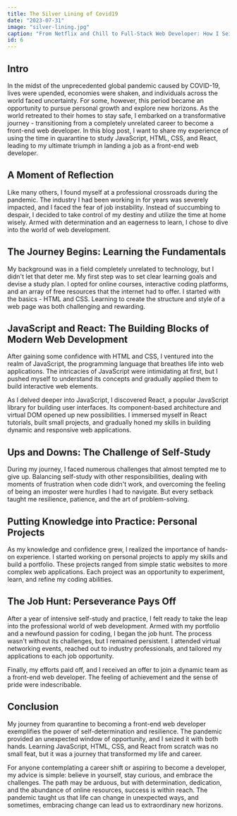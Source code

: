 ```yaml
---
title: The Silver Lining of Covid19
date: "2023-07-31"
image: "silver-lining.jpg"
caption: "From Netflix and Chill to Full-Stack Web Developer: How I Seized the Pandemic Opportunity to Transform my Career. #NoStack to #FullStack"
id: 6
---
```


## Intro

In the midst of the unprecedented global pandemic caused by COVID-19, lives were upended, economies were shaken, and individuals across the world faced uncertainty. For some, however, this period became an opportunity to pursue personal growth and explore new horizons. As the world retreated to their homes to stay safe, I embarked on a transformative journey - transitioning from a completely unrelated career to become a front-end web developer. In this blog post, I want to share my experience of using the time in quarantine to study JavaScript, HTML, CSS, and React, leading to my ultimate triumph in landing a job as a front-end web developer.

## A Moment of Reflection

Like many others, I found myself at a professional crossroads during the pandemic. The industry I had been working in for years was severely impacted, and I faced the fear of job instability. Instead of succumbing to despair, I decided to take control of my destiny and utilize the time at home wisely. Armed with determination and an eagerness to learn, I chose to dive into the world of web development.

## The Journey Begins: Learning the Fundamentals

My background was in a field completely unrelated to technology, but I didn't let that deter me. My first step was to set clear learning goals and devise a study plan. I opted for online courses, interactive coding platforms, and an array of free resources that the internet had to offer. I started with the basics - HTML and CSS. Learning to create the structure and style of a web page was both challenging and rewarding.

## JavaScript and React: The Building Blocks of Modern Web Development

After gaining some confidence with HTML and CSS, I ventured into the realm of JavaScript, the programming language that breathes life into web applications. The intricacies of JavaScript were intimidating at first, but I pushed myself to understand its concepts and gradually applied them to build interactive web elements.

As I delved deeper into JavaScript, I discovered React, a popular JavaScript library for building user interfaces. Its component-based architecture and virtual DOM opened up new possibilities. I immersed myself in React tutorials, built small projects, and gradually honed my skills in building dynamic and responsive web applications.

## Ups and Downs: The Challenge of Self-Study

During my journey, I faced numerous challenges that almost tempted me to give up. Balancing self-study with other responsibilities, dealing with moments of frustration when code didn't work, and overcoming the feeling of being an imposter were hurdles I had to navigate. But every setback taught me resilience, patience, and the art of problem-solving.

## Putting Knowledge into Practice: Personal Projects

As my knowledge and confidence grew, I realized the importance of hands-on experience. I started working on personal projects to apply my skills and build a portfolio. These projects ranged from simple static websites to more complex web applications. Each project was an opportunity to experiment, learn, and refine my coding abilities.

## The Job Hunt: Perseverance Pays Off

After a year of intensive self-study and practice, I felt ready to take the leap into the professional world of web development. Armed with my portfolio and a newfound passion for coding, I began the job hunt. The process wasn't without its challenges, but I remained persistent. I attended virtual networking events, reached out to industry professionals, and tailored my applications to each job opportunity.

Finally, my efforts paid off, and I received an offer to join a dynamic team as a front-end web developer. The feeling of achievement and the sense of pride were indescribable.

## Conclusion

My journey from quarantine to becoming a front-end web developer exemplifies the power of self-determination and resilience. The pandemic provided an unexpected window of opportunity, and I seized it with both hands. Learning JavaScript, HTML, CSS, and React from scratch was no small feat, but it was a journey that transformed my life and career.

For anyone contemplating a career shift or aspiring to become a developer, my advice is simple: believe in yourself, stay curious, and embrace the challenges. The path may be arduous, but with determination, dedication, and the abundance of online resources, success is within reach. The pandemic taught us that life can change in unexpected ways, and sometimes, embracing change can lead us to extraordinary new horizons.
